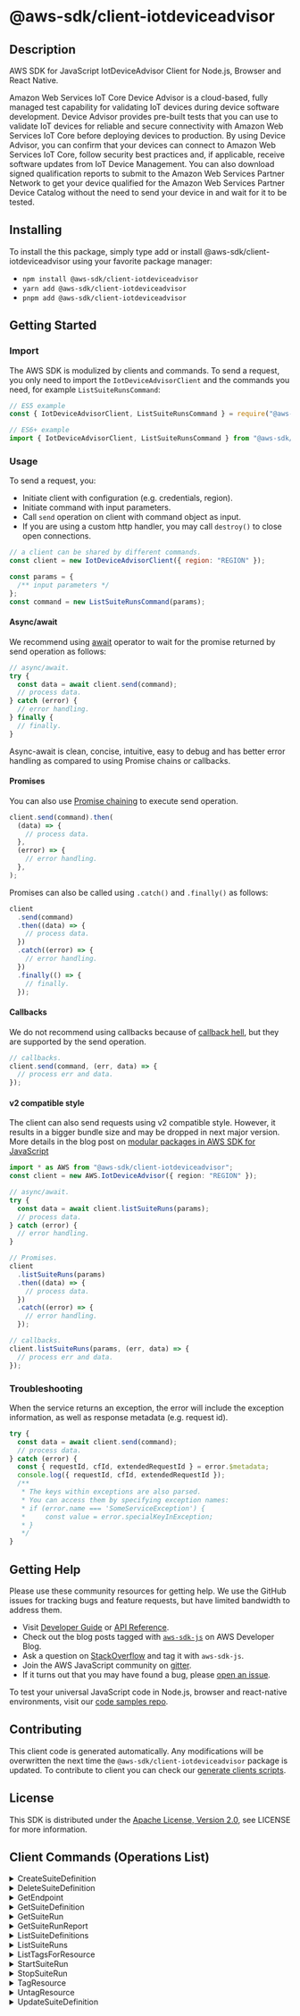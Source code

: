 <!-- generated file, do not edit directly -->

# @aws-sdk/client-iotdeviceadvisor

## Description

AWS SDK for JavaScript IotDeviceAdvisor Client for Node.js, Browser and React Native.

<p>Amazon Web Services IoT Core Device Advisor is a cloud-based, fully managed test capability for validating IoT
devices during device software development. Device Advisor provides pre-built tests that you
can use to validate IoT devices for reliable and secure connectivity with Amazon Web Services IoT Core
before deploying devices to production. By using Device Advisor, you can confirm that your
devices can connect to Amazon Web Services IoT Core, follow security best practices and, if applicable,
receive software updates from IoT Device Management. You can also download signed
qualification reports to submit to the Amazon Web Services Partner Network to get your device
qualified for the Amazon Web Services Partner Device Catalog without the need to send your device in
and wait for it to be tested.</p>

## Installing

To install the this package, simply type add or install @aws-sdk/client-iotdeviceadvisor
using your favorite package manager:

- `npm install @aws-sdk/client-iotdeviceadvisor`
- `yarn add @aws-sdk/client-iotdeviceadvisor`
- `pnpm add @aws-sdk/client-iotdeviceadvisor`

## Getting Started

### Import

The AWS SDK is modulized by clients and commands.
To send a request, you only need to import the `IotDeviceAdvisorClient` and
the commands you need, for example `ListSuiteRunsCommand`:

```js
// ES5 example
const { IotDeviceAdvisorClient, ListSuiteRunsCommand } = require("@aws-sdk/client-iotdeviceadvisor");
```

```ts
// ES6+ example
import { IotDeviceAdvisorClient, ListSuiteRunsCommand } from "@aws-sdk/client-iotdeviceadvisor";
```

### Usage

To send a request, you:

- Initiate client with configuration (e.g. credentials, region).
- Initiate command with input parameters.
- Call `send` operation on client with command object as input.
- If you are using a custom http handler, you may call `destroy()` to close open connections.

```js
// a client can be shared by different commands.
const client = new IotDeviceAdvisorClient({ region: "REGION" });

const params = {
  /** input parameters */
};
const command = new ListSuiteRunsCommand(params);
```

#### Async/await

We recommend using [await](https://developer.mozilla.org/en-US/docs/Web/JavaScript/Reference/Operators/await)
operator to wait for the promise returned by send operation as follows:

```js
// async/await.
try {
  const data = await client.send(command);
  // process data.
} catch (error) {
  // error handling.
} finally {
  // finally.
}
```

Async-await is clean, concise, intuitive, easy to debug and has better error handling
as compared to using Promise chains or callbacks.

#### Promises

You can also use [Promise chaining](https://developer.mozilla.org/en-US/docs/Web/JavaScript/Guide/Using_promises#chaining)
to execute send operation.

```js
client.send(command).then(
  (data) => {
    // process data.
  },
  (error) => {
    // error handling.
  },
);
```

Promises can also be called using `.catch()` and `.finally()` as follows:

```js
client
  .send(command)
  .then((data) => {
    // process data.
  })
  .catch((error) => {
    // error handling.
  })
  .finally(() => {
    // finally.
  });
```

#### Callbacks

We do not recommend using callbacks because of [callback hell](http://callbackhell.com/),
but they are supported by the send operation.

```js
// callbacks.
client.send(command, (err, data) => {
  // process err and data.
});
```

#### v2 compatible style

The client can also send requests using v2 compatible style.
However, it results in a bigger bundle size and may be dropped in next major version. More details in the blog post
on [modular packages in AWS SDK for JavaScript](https://aws.amazon.com/blogs/developer/modular-packages-in-aws-sdk-for-javascript/)

```ts
import * as AWS from "@aws-sdk/client-iotdeviceadvisor";
const client = new AWS.IotDeviceAdvisor({ region: "REGION" });

// async/await.
try {
  const data = await client.listSuiteRuns(params);
  // process data.
} catch (error) {
  // error handling.
}

// Promises.
client
  .listSuiteRuns(params)
  .then((data) => {
    // process data.
  })
  .catch((error) => {
    // error handling.
  });

// callbacks.
client.listSuiteRuns(params, (err, data) => {
  // process err and data.
});
```

### Troubleshooting

When the service returns an exception, the error will include the exception information,
as well as response metadata (e.g. request id).

```js
try {
  const data = await client.send(command);
  // process data.
} catch (error) {
  const { requestId, cfId, extendedRequestId } = error.$metadata;
  console.log({ requestId, cfId, extendedRequestId });
  /**
   * The keys within exceptions are also parsed.
   * You can access them by specifying exception names:
   * if (error.name === 'SomeServiceException') {
   *     const value = error.specialKeyInException;
   * }
   */
}
```

## Getting Help

Please use these community resources for getting help.
We use the GitHub issues for tracking bugs and feature requests, but have limited bandwidth to address them.

- Visit [Developer Guide](https://docs.aws.amazon.com/sdk-for-javascript/v3/developer-guide/welcome.html)
  or [API Reference](https://docs.aws.amazon.com/AWSJavaScriptSDK/v3/latest/index.html).
- Check out the blog posts tagged with [`aws-sdk-js`](https://aws.amazon.com/blogs/developer/tag/aws-sdk-js/)
  on AWS Developer Blog.
- Ask a question on [StackOverflow](https://stackoverflow.com/questions/tagged/aws-sdk-js) and tag it with `aws-sdk-js`.
- Join the AWS JavaScript community on [gitter](https://gitter.im/aws/aws-sdk-js-v3).
- If it turns out that you may have found a bug, please [open an issue](https://github.com/aws/aws-sdk-js-v3/issues/new/choose).

To test your universal JavaScript code in Node.js, browser and react-native environments,
visit our [code samples repo](https://github.com/aws-samples/aws-sdk-js-tests).

## Contributing

This client code is generated automatically. Any modifications will be overwritten the next time the `@aws-sdk/client-iotdeviceadvisor` package is updated.
To contribute to client you can check our [generate clients scripts](https://github.com/aws/aws-sdk-js-v3/tree/main/scripts/generate-clients).

## License

This SDK is distributed under the
[Apache License, Version 2.0](http://www.apache.org/licenses/LICENSE-2.0),
see LICENSE for more information.

## Client Commands (Operations List)

<details>
<summary>
CreateSuiteDefinition
</summary>

[Command API Reference](https://docs.aws.amazon.com/AWSJavaScriptSDK/v3/latest/client/iotdeviceadvisor/command/CreateSuiteDefinitionCommand/) / [Input](https://docs.aws.amazon.com/AWSJavaScriptSDK/v3/latest/Package/-aws-sdk-client-iotdeviceadvisor/Interface/CreateSuiteDefinitionCommandInput/) / [Output](https://docs.aws.amazon.com/AWSJavaScriptSDK/v3/latest/Package/-aws-sdk-client-iotdeviceadvisor/Interface/CreateSuiteDefinitionCommandOutput/)

</details>
<details>
<summary>
DeleteSuiteDefinition
</summary>

[Command API Reference](https://docs.aws.amazon.com/AWSJavaScriptSDK/v3/latest/client/iotdeviceadvisor/command/DeleteSuiteDefinitionCommand/) / [Input](https://docs.aws.amazon.com/AWSJavaScriptSDK/v3/latest/Package/-aws-sdk-client-iotdeviceadvisor/Interface/DeleteSuiteDefinitionCommandInput/) / [Output](https://docs.aws.amazon.com/AWSJavaScriptSDK/v3/latest/Package/-aws-sdk-client-iotdeviceadvisor/Interface/DeleteSuiteDefinitionCommandOutput/)

</details>
<details>
<summary>
GetEndpoint
</summary>

[Command API Reference](https://docs.aws.amazon.com/AWSJavaScriptSDK/v3/latest/client/iotdeviceadvisor/command/GetEndpointCommand/) / [Input](https://docs.aws.amazon.com/AWSJavaScriptSDK/v3/latest/Package/-aws-sdk-client-iotdeviceadvisor/Interface/GetEndpointCommandInput/) / [Output](https://docs.aws.amazon.com/AWSJavaScriptSDK/v3/latest/Package/-aws-sdk-client-iotdeviceadvisor/Interface/GetEndpointCommandOutput/)

</details>
<details>
<summary>
GetSuiteDefinition
</summary>

[Command API Reference](https://docs.aws.amazon.com/AWSJavaScriptSDK/v3/latest/client/iotdeviceadvisor/command/GetSuiteDefinitionCommand/) / [Input](https://docs.aws.amazon.com/AWSJavaScriptSDK/v3/latest/Package/-aws-sdk-client-iotdeviceadvisor/Interface/GetSuiteDefinitionCommandInput/) / [Output](https://docs.aws.amazon.com/AWSJavaScriptSDK/v3/latest/Package/-aws-sdk-client-iotdeviceadvisor/Interface/GetSuiteDefinitionCommandOutput/)

</details>
<details>
<summary>
GetSuiteRun
</summary>

[Command API Reference](https://docs.aws.amazon.com/AWSJavaScriptSDK/v3/latest/client/iotdeviceadvisor/command/GetSuiteRunCommand/) / [Input](https://docs.aws.amazon.com/AWSJavaScriptSDK/v3/latest/Package/-aws-sdk-client-iotdeviceadvisor/Interface/GetSuiteRunCommandInput/) / [Output](https://docs.aws.amazon.com/AWSJavaScriptSDK/v3/latest/Package/-aws-sdk-client-iotdeviceadvisor/Interface/GetSuiteRunCommandOutput/)

</details>
<details>
<summary>
GetSuiteRunReport
</summary>

[Command API Reference](https://docs.aws.amazon.com/AWSJavaScriptSDK/v3/latest/client/iotdeviceadvisor/command/GetSuiteRunReportCommand/) / [Input](https://docs.aws.amazon.com/AWSJavaScriptSDK/v3/latest/Package/-aws-sdk-client-iotdeviceadvisor/Interface/GetSuiteRunReportCommandInput/) / [Output](https://docs.aws.amazon.com/AWSJavaScriptSDK/v3/latest/Package/-aws-sdk-client-iotdeviceadvisor/Interface/GetSuiteRunReportCommandOutput/)

</details>
<details>
<summary>
ListSuiteDefinitions
</summary>

[Command API Reference](https://docs.aws.amazon.com/AWSJavaScriptSDK/v3/latest/client/iotdeviceadvisor/command/ListSuiteDefinitionsCommand/) / [Input](https://docs.aws.amazon.com/AWSJavaScriptSDK/v3/latest/Package/-aws-sdk-client-iotdeviceadvisor/Interface/ListSuiteDefinitionsCommandInput/) / [Output](https://docs.aws.amazon.com/AWSJavaScriptSDK/v3/latest/Package/-aws-sdk-client-iotdeviceadvisor/Interface/ListSuiteDefinitionsCommandOutput/)

</details>
<details>
<summary>
ListSuiteRuns
</summary>

[Command API Reference](https://docs.aws.amazon.com/AWSJavaScriptSDK/v3/latest/client/iotdeviceadvisor/command/ListSuiteRunsCommand/) / [Input](https://docs.aws.amazon.com/AWSJavaScriptSDK/v3/latest/Package/-aws-sdk-client-iotdeviceadvisor/Interface/ListSuiteRunsCommandInput/) / [Output](https://docs.aws.amazon.com/AWSJavaScriptSDK/v3/latest/Package/-aws-sdk-client-iotdeviceadvisor/Interface/ListSuiteRunsCommandOutput/)

</details>
<details>
<summary>
ListTagsForResource
</summary>

[Command API Reference](https://docs.aws.amazon.com/AWSJavaScriptSDK/v3/latest/client/iotdeviceadvisor/command/ListTagsForResourceCommand/) / [Input](https://docs.aws.amazon.com/AWSJavaScriptSDK/v3/latest/Package/-aws-sdk-client-iotdeviceadvisor/Interface/ListTagsForResourceCommandInput/) / [Output](https://docs.aws.amazon.com/AWSJavaScriptSDK/v3/latest/Package/-aws-sdk-client-iotdeviceadvisor/Interface/ListTagsForResourceCommandOutput/)

</details>
<details>
<summary>
StartSuiteRun
</summary>

[Command API Reference](https://docs.aws.amazon.com/AWSJavaScriptSDK/v3/latest/client/iotdeviceadvisor/command/StartSuiteRunCommand/) / [Input](https://docs.aws.amazon.com/AWSJavaScriptSDK/v3/latest/Package/-aws-sdk-client-iotdeviceadvisor/Interface/StartSuiteRunCommandInput/) / [Output](https://docs.aws.amazon.com/AWSJavaScriptSDK/v3/latest/Package/-aws-sdk-client-iotdeviceadvisor/Interface/StartSuiteRunCommandOutput/)

</details>
<details>
<summary>
StopSuiteRun
</summary>

[Command API Reference](https://docs.aws.amazon.com/AWSJavaScriptSDK/v3/latest/client/iotdeviceadvisor/command/StopSuiteRunCommand/) / [Input](https://docs.aws.amazon.com/AWSJavaScriptSDK/v3/latest/Package/-aws-sdk-client-iotdeviceadvisor/Interface/StopSuiteRunCommandInput/) / [Output](https://docs.aws.amazon.com/AWSJavaScriptSDK/v3/latest/Package/-aws-sdk-client-iotdeviceadvisor/Interface/StopSuiteRunCommandOutput/)

</details>
<details>
<summary>
TagResource
</summary>

[Command API Reference](https://docs.aws.amazon.com/AWSJavaScriptSDK/v3/latest/client/iotdeviceadvisor/command/TagResourceCommand/) / [Input](https://docs.aws.amazon.com/AWSJavaScriptSDK/v3/latest/Package/-aws-sdk-client-iotdeviceadvisor/Interface/TagResourceCommandInput/) / [Output](https://docs.aws.amazon.com/AWSJavaScriptSDK/v3/latest/Package/-aws-sdk-client-iotdeviceadvisor/Interface/TagResourceCommandOutput/)

</details>
<details>
<summary>
UntagResource
</summary>

[Command API Reference](https://docs.aws.amazon.com/AWSJavaScriptSDK/v3/latest/client/iotdeviceadvisor/command/UntagResourceCommand/) / [Input](https://docs.aws.amazon.com/AWSJavaScriptSDK/v3/latest/Package/-aws-sdk-client-iotdeviceadvisor/Interface/UntagResourceCommandInput/) / [Output](https://docs.aws.amazon.com/AWSJavaScriptSDK/v3/latest/Package/-aws-sdk-client-iotdeviceadvisor/Interface/UntagResourceCommandOutput/)

</details>
<details>
<summary>
UpdateSuiteDefinition
</summary>

[Command API Reference](https://docs.aws.amazon.com/AWSJavaScriptSDK/v3/latest/client/iotdeviceadvisor/command/UpdateSuiteDefinitionCommand/) / [Input](https://docs.aws.amazon.com/AWSJavaScriptSDK/v3/latest/Package/-aws-sdk-client-iotdeviceadvisor/Interface/UpdateSuiteDefinitionCommandInput/) / [Output](https://docs.aws.amazon.com/AWSJavaScriptSDK/v3/latest/Package/-aws-sdk-client-iotdeviceadvisor/Interface/UpdateSuiteDefinitionCommandOutput/)

</details>
